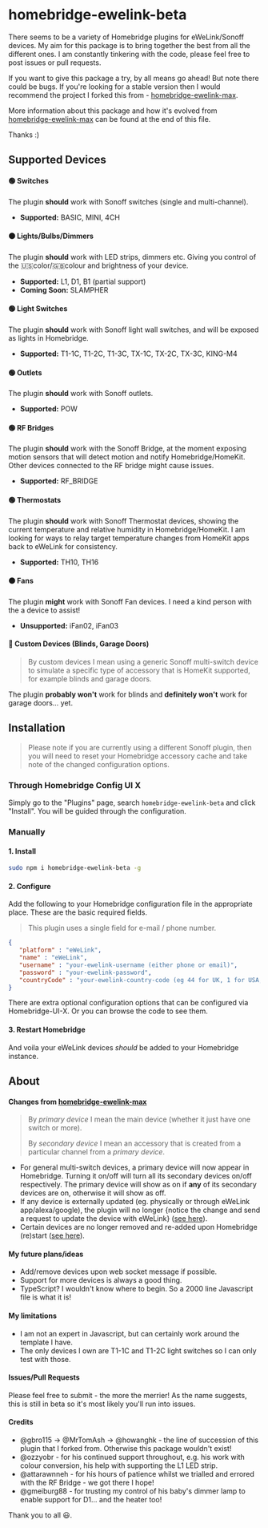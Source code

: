 # homebridge-ewelink-beta
There seems to be a variety of Homebridge plugins for eWeLink/Sonoff devices. My aim for this package is to bring together the best from all the different ones. I am constantly tinkering with the code, please feel free to post issues or pull requests.

If you want to give this package a try, by all means go ahead! But note there could be bugs. If you're looking for a stable version then I would recommend the project I forked this from - [homebridge-ewelink-max](https://github.com/howanghk/homebridge-ewelink).

More information about this package and how it's evolved from [homebridge-ewelink-max](https://github.com/howanghk/homebridge-ewelink) can be found at the end of this file.

Thanks :)
## Supported Devices
#### 🟢 Switches
The plugin **should** work with Sonoff switches (single and multi-channel).
- **Supported:** BASIC, MINI, 4CH
#### 🟠 Lights/Bulbs/Dimmers
The plugin **should** work with LED strips, dimmers etc. Giving you control of the 🇺🇸color/🇬🇧colour and brightness of your device.
- **Supported:** L1, D1, B1 (partial support)
- **Coming Soon:** SLAMPHER
#### 🟢 Light Switches
The plugin **should** work with Sonoff light wall switches, and will be exposed as lights in Homebridge.
- **Supported:** T1-1C, T1-2C, T1-3C, TX-1C, TX-2C, TX-3C, KING-M4
#### 🟢 Outlets
The plugin **should** work with Sonoff outlets.
- **Supported:** POW
#### 🟢 RF Bridges
The plugin **should** work with the Sonoff Bridge, at the moment exposing motion sensors that will detect motion and notify Homebridge/HomeKit. Other devices connected to the RF bridge might cause issues.
- **Supported:** RF_BRIDGE
#### 🟢 Thermostats
The plugin **should** work with Sonoff Thermostat devices, showing the current temperature and relative humidity in Homebridge/HomeKit. I am looking for ways to relay target temperature changes from HomeKit apps back to eWeLink for consistency.
- **Supported:** TH10, TH16
#### 🟠 Fans
The plugin **might** work with Sonoff Fan devices. I need a kind person with the a device to assist!
- **Unsupported:** iFan02, iFan03
#### 🔴 Custom Devices (Blinds, Garage Doors)
> By custom devices I mean using a generic Sonoff multi-switch device to simulate a specific type of accessory that is HomeKit supported, for example blinds and garage doors.

The plugin **probably won't** work for blinds and **definitely won't** work for garage doors... yet.
## Installation
> Please note if you are currently using a different Sonoff plugin, then you will need to reset your Homebridge accessory cache and take note of the changed configuration options.
### Through Homebridge Config UI X
Simply go to the "Plugins" page, search `homebridge-ewelink-beta` and click "Install". You will be guided through the configuration.
### Manually
#### 1. Install
```bash
sudo npm i homebridge-ewelink-beta -g
```
#### 2. Configure
Add the following to your Homebridge configuration file in the appropriate place. These are the basic required fields.
> This plugin uses a single field for e-mail / phone number.
```json
{
   "platform" : "eWeLink",
   "name" : "eWeLink",
   "username" : "your-ewelink-username (either phone or email)",
   "password" : "your-ewelink-password",
   "countryCode" : "your-ewelink-country-code (eg 44 for UK, 1 for USA, 55 for Brazil)"
}
```
There are extra optional configuration options that can be configured via Homebridge-UI-X. Or you can browse the code to see them.
#### 3. Restart Homebridge
And voila your eWeLink devices *should* be added to your Homebridge instance.
## About
#### Changes from [homebridge-ewelink-max](https://github.com/howanghk/homebridge-ewelink)
> By *primary device* I mean the main device (whether it just have one switch or more).
> 
> By *secondary device* I mean an accessory that is created from a particular channel from a *primary device*.
- For general multi-switch devices, a primary device will now appear in Homebridge. Turning it on/off will turn all its secondary devices on/off respectively. The primary device will show as on if **any** of its secondary devices are on, otherwise it will show as off.
- If any device is externally updated (eg. physically or through eWeLink app/alexa/google), the plugin will no longer {notice the change and send a request to update the device with eWeLink} ([see here](https://github.com/howanghk/homebridge-ewelink/issues/96)).
- Certain devices are no longer removed and re-added upon Homebridge (re)start ([see here](https://github.com/howanghk/homebridge-ewelink/issues/105)).
#### My future plans/ideas
- Add/remove devices upon web socket message if possible.
- Support for more devices is always a good thing.
- TypeScript? I wouldn't know where to begin. So a 2000 line Javascript file is what it is!
#### My limitations
- I am not an expert in Javascript, but can certainly work around the template I have.
- The only devices I own are T1-1C and T1-2C light switches so I can only test with those.
#### Issues/Pull Requests
Please feel free to submit - the more the merrier! As the name suggests, this is still in beta so it's most likely you'll run into issues.
#### Credits
- @gbro115 → @MrTomAsh → @howanghk - the line of succession of this plugin that I forked from. Otherwise this package wouldn't exist!
- @ozzyobr - for his continued support throughout, e.g. his work with colour conversion, his help with supporting the L1 LED strip.
- @attarawnneh - for his hours of patience whilst we trialled and errored with the RF Bridge - we got there I hope!
- @gmeiburg88 - for trusting my control of his baby's dimmer lamp to enable support for D1... and the heater too!

Thank you to all 😃.
